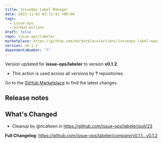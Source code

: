```yaml
---
title: IssueOps Label Manager
date: 2023-11-02 03:11:41 +00:00
tags:
  - issue-ops
  - GitHub Actions
draft: false
repo: issue-ops/labeler
marketplace: https://github.com/marketplace/actions/issueops-label-manager
version: v0.1.2
dependentsNumber: "?"
---
```



Version updated for **issue-ops/labeler** to version **v0.1.2**.
- This action is used across all versions by **?** repositories.

Go to the [GitHub Marketplace](https://github.com/marketplace/actions/issueops-label-manager) to find the latest changes.

## Release notes

## What's Changed
* Cleanup by @ncalteen in https://github.com/issue-ops/labeler/pull/23


**Full Changelog**: https://github.com/issue-ops/labeler/compare/v0.1.1...v0.1.2
